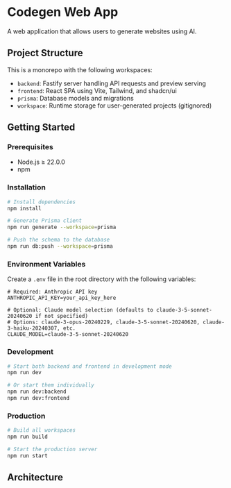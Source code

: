 # Codegen Web App

A web application that allows users to generate websites using AI.

## Project Structure

This is a monorepo with the following workspaces:

- `backend`: Fastify server handling API requests and preview serving
- `frontend`: React SPA using Vite, Tailwind, and shadcn/ui
- `prisma`: Database models and migrations
- `workspace`: Runtime storage for user-generated projects (gitignored)

## Getting Started

### Prerequisites

- Node.js ≥ 22.0.0
- npm

### Installation

```bash
# Install dependencies
npm install

# Generate Prisma client
npm run generate --workspace=prisma

# Push the schema to the database
npm run db:push --workspace=prisma
```

### Environment Variables

Create a `.env` file in the root directory with the following variables:

```
# Required: Anthropic API key
ANTHROPIC_API_KEY=your_api_key_here

# Optional: Claude model selection (defaults to claude-3-5-sonnet-20240620 if not specified)
# Options: claude-3-opus-20240229, claude-3-5-sonnet-20240620, claude-3-haiku-20240307, etc.
CLAUDE_MODEL=claude-3-5-sonnet-20240620
```

### Development

```bash
# Start both backend and frontend in development mode
npm run dev

# Or start them individually
npm run dev:backend
npm run dev:frontend
```

### Production

```bash
# Build all workspaces
npm run build

# Start the production server
npm run start
```

## Architecture
